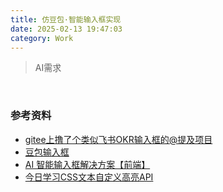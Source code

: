 ```yaml
---
title: 仿豆包·智能输入框实现
date: 2025-02-13 19:47:03
category: Work
---
```

> AI需求



<br/>


### 参考资料
- [gitee上撸了个类似飞书OKR输入框的@提及项目](https://www.zhangxinxu.com/wordpress/2022/08/gitee-feishu-okr-at-mention/)
- [豆包输入框](https://www.doubao.com/)
- [AI 智能输入框解决方案【前端】](https://juejin.cn/post/7433439452662382618?searchId=202502252211221A86262DE00536267AD5)
- [今日学习CSS文本自定义高亮API](https://www.zhangxinxu.com/wordpress/2024/07/css-custom-highlight-api/)